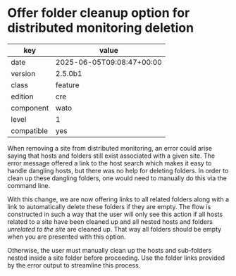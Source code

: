 [//]: # (werk v2)
# Offer folder cleanup option for distributed monitoring deletion

key        | value
---------- | ---
date       | 2025-06-05T09:08:47+00:00
version    | 2.5.0b1
class      | feature
edition    | cre
component  | wato
level      | 1
compatible | yes

When removing a site from distributed monitoring, an error could arise saying
that hosts and folders still exist associated with a given site. The error
message offered a link to the host search which makes it easy to handle dangling
hosts, but there was no help for deleting folders. In order to clean up these
dangling folders, one would need to manually do this via the command line.

With this change, we are now offering links to all related folders along with a
link to automatically delete these folders if they are empty. The flow is
constructed in such a way that the user will only see this action if all hosts
related to a site have been cleaned up and all nested hosts and folders
_unrelated to the site_ are cleaned up. That way all folders should be empty
when you are presented with this option.

Otherwise, the user must manually clean up the hosts and sub-folders nested
inside a site folder before proceeding. Use the folder links provided by the
error output to streamline this process.
